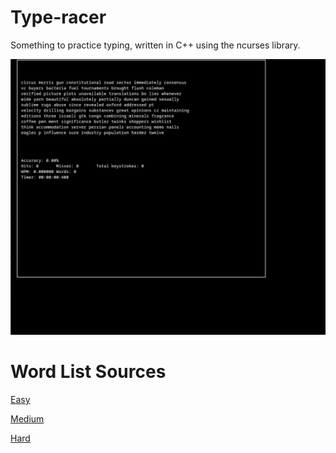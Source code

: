 # Type-racer

Something to practice typing, written in C++ using the ncurses library.

![type-racer](img/type-racer.gif)

# Word List Sources

[Easy](https://www.mit.edu/~ecprice/wordlist.10000)

[Medium](http://www.gwicks.net/dictionaries.htm)

[Hard](https://github.com/jeremy-rifkin/Wordlist)


